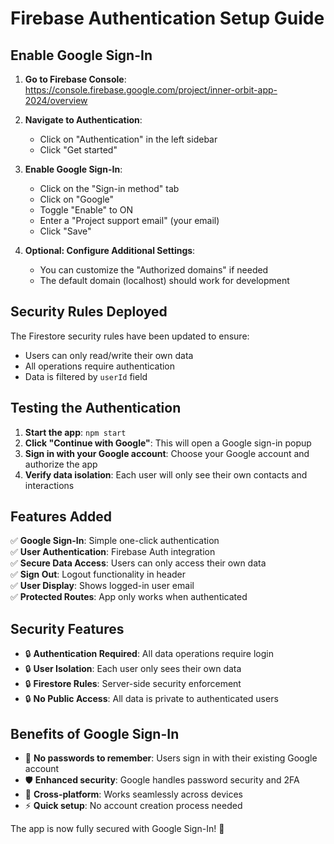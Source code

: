 # Firebase Authentication Setup Guide

## Enable Google Sign-In

1. **Go to Firebase Console**: https://console.firebase.google.com/project/inner-orbit-app-2024/overview

2. **Navigate to Authentication**:
   - Click on "Authentication" in the left sidebar
   - Click "Get started"

3. **Enable Google Sign-In**:
   - Click on the "Sign-in method" tab
   - Click on "Google"
   - Toggle "Enable" to ON
   - Enter a "Project support email" (your email)
   - Click "Save"

4. **Optional: Configure Additional Settings**:
   - You can customize the "Authorized domains" if needed
   - The default domain (localhost) should work for development

## Security Rules Deployed

The Firestore security rules have been updated to ensure:
- Users can only read/write their own data
- All operations require authentication
- Data is filtered by `userId` field

## Testing the Authentication

1. **Start the app**: `npm start`
2. **Click "Continue with Google"**: This will open a Google sign-in popup
3. **Sign in with your Google account**: Choose your Google account and authorize the app
4. **Verify data isolation**: Each user will only see their own contacts and interactions

## Features Added

✅ **Google Sign-In**: Simple one-click authentication  
✅ **User Authentication**: Firebase Auth integration  
✅ **Secure Data Access**: Users can only access their own data  
✅ **Sign Out**: Logout functionality in header  
✅ **User Display**: Shows logged-in user email  
✅ **Protected Routes**: App only works when authenticated  

## Security Features

- 🔒 **Authentication Required**: All data operations require login
- 🔒 **User Isolation**: Each user only sees their own data
- 🔒 **Firestore Rules**: Server-side security enforcement
- 🔒 **No Public Access**: All data is private to authenticated users

## Benefits of Google Sign-In

- 🚀 **No passwords to remember**: Users sign in with their existing Google account
- 🛡️ **Enhanced security**: Google handles password security and 2FA
- 📱 **Cross-platform**: Works seamlessly across devices
- ⚡ **Quick setup**: No account creation process needed

The app is now fully secured with Google Sign-In! 🎉 